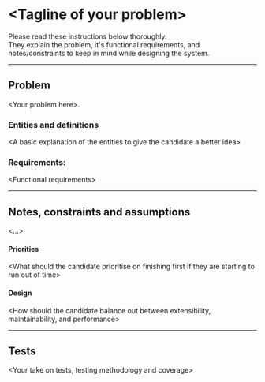 # \<Tagline of your problem>

Please read these instructions below thoroughly.  
They explain the problem, it's functional requirements, and notes/constraints to keep in mind while designing the system.

---

## Problem
\<Your problem here>.

### Entities and definitions
\<A basic explanation of the entities to give the candidate a better idea> 

### Requirements:
\<Functional requirements>

---

## Notes, constraints and assumptions
\<...>

#### Priorities
\<What should the candidate prioritise on finishing first if they are starting to run out of time>

#### Design
\<How should the candidate balance out between extensibility, maintainability, and performance>

---

## Tests
\<Your take on tests, testing methodology and coverage>
